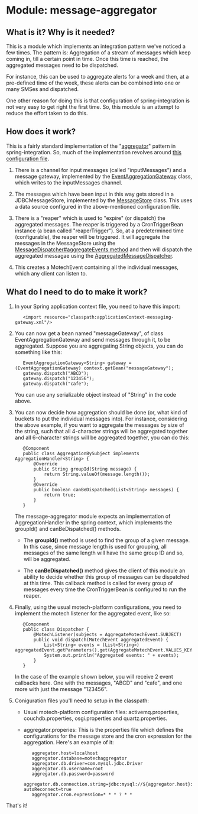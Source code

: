 Module: message-aggregator
===========================

What is it? Why is it needed?
-----------------------------

This is a module which implements an integration pattern we've noticed a few times. The pattern is: Aggregation of a
stream of messages which keep coming in, till a certain point in time. Once this time is reached, the aggregated
messages need to be dispatched.

For instance, this can be used to aggregate alerts for a week and then, at a pre-defined time of the week, these alerts
can be combined into one or many SMSes and dispatched.

One other reason for doing this is that configuration of spring-integration is not very easy to get right the first
time. So, this module is an attempt to reduce the effort taken to do this.

How does it work?
-----------------

This is a fairly standard implementation of the
"[aggregator](http://static.springsource.org/spring-integration/reference/html/overview.html#overview-endpoints-aggregator)"
pattern in spring-integration. So, much of the implementation revolves around [this configuration
file](https://github.com/motech/motech-contrib/blob/master/message-aggregator/src/main/resources/applicationContext-messaging-gateway.xml).

1. There is a channel for input messages (called "inputMessages") and a message gateway, implemented by the
   [EventAggregationGateway](https://github.com/motech/motech-contrib/blob/master/message-aggregator/src/main/java/org/motechproject/aggregator/inbound/EventAggregationGateway.java) class, which writes to the inputMessages channel.

2. The messages which have been input in this way gets stored in a JDBCMessageStore, implemented by the
   [MessageStore](https://github.com/motech/motech-contrib/blob/master/message-aggregator/src/main/java/org/motechproject/aggregator/repository/MessageStore.java)
   class. This uses a data source configured in the above-mentioned configuration file.

3. There is a "reaper" which is used to "expire" (or dispatch) the aggregated messages. The reaper is triggered by a
   CronTriggerBean instance (a bean called "reaperTrigger"). So, at a predetermined time (configurable), the reaper will
   be triggered. It will aggregate the messages in the MessageStore using the
   [MessageDispatcher#aggregateEvents method](https://github.com/motech/motech-contrib/blob/master/message-aggregator/src/main/java/org/motechproject/aggregator/aggregation/MessageDispatcher.java)
   and then will dispatch the aggregated messagae using the
   [AggregatedMessageDispatcher](https://github.com/motech/motech-contrib/blob/master/message-aggregator/src/main/java/org/motechproject/aggregator/outbound/AggregatedMessageDispatcher.java).

4. This creates a MotechEvent containing all the individual messages, which any client can listen to.

What do I need to do to make it work?
-------------------------------------

1. In your Spring application context file, you need to have this import:

          <import resource="classpath:applicationContext-messaging-gateway.xml"/>

2. You can now get a bean named "messageGateway", of class
   EventAggregationGateway and send messages through it, to be aggregated.
   Suppose you are aggregating String objects, you can do something like this:

          EventAggregationGateway<String> gateway = (EventAggregationGateway) context.getBean("messageGateway");
          gateway.dispatch("ABCD");
          gateway.dispatch("123456");
          gateway.dispatch("cafe");

   You can use any serializable object instead of "String" in the code above.

3. You can now decide how aggregation should be done (or, what kind of buckets to put the individual messages into). For
   instance, considering the above example, if you want to aggregate the messages by size of the string, such that all
   4-character strings will be aggregated together and all 6-character strings will be aggregated together, you can do
   this:

          @Component
          public class AggregationBySubject implements AggregationHandler<String> {
              @Override
              public String groupId(String message) {
                  return String.valueOf(message.length());
              }
              @Override
              public boolean canBeDispatched(List<String> messages) {
                  return true;
              }
          }

   The message-aggregator module expects an implementation of AggregationHandler in the spring context, which
   implements the groupId() and canBeDispatched() methods.

   * The **groupId()** method is used to find the group of a given message. In this case, since message length is used
     for grouping, all messages of the same length will have the same group ID and so, will be aggregated.

   * The **canBeDispatched()** method gives the client of this module an ability to decide whether this group of
     messages can be dispatched at this time. This callback method is called for every group of messages every time the
     CronTriggerBean is configured to run the reaper.

4. Finally, using the usual motech-platform configurations, you need to implement the motech listener for the aggregated
   event, like so:

          @Component
          public class Dispatcher {
              @MotechListener(subjects = AggregateMotechEvent.SUBJECT)
              public void dispatch(MotechEvent aggregatedEvent) {
                  List<String> events = (List<String>) aggregatedEvent.getParameters().get(AggregateMotechEvent.VALUES_KEY);
                  System.out.println("Aggregated events: " + events);
              }
          }

    In the case of the example shown below, you will receive 2 event callbacks here. One with the messages, "ABCD" and
    "cafe", and one more with just the message "123456".

5. Coniguration files you'll need to setup in the classpath:

   * Usual motech-platform configuration files: activemq.properties, couchdb.properties, osgi.properties and
     quartz.properties.

   * aggregator.properies: This is the properties file which defines the configurations for the message store and the
     cron expression for the aggregation. Here's an example of it:

            aggregator.host=localhost
            aggregator.database=motechaggregator
            aggregator.db.driver=com.mysql.jdbc.Driver
            aggregator.db.username=root
            aggregator.db.password=password
            aggregator.db.connection.string=jdbc:mysql://${aggregator.host}:3306/${aggregator.database}?autoReconnect=true
            aggregator.cron.expression=* * * ? * *

That's it!
